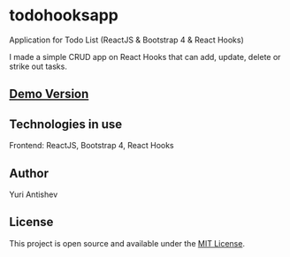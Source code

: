 # todohooksapp
Application for Todo List  (ReactJS &amp; Bootstrap 4 &amp; React Hooks)

I made a simple CRUD app on React Hooks that can add, update, delete or strike out tasks.

## [Demo Version](https://antishev-todohooks-app.herokuapp.com/)

## Technologies in use

Frontend: ReactJS, Bootstrap 4, React Hooks

## Author

Yuri Antishev

## License

This project is open source and available under the [MIT License](LICENSE).
